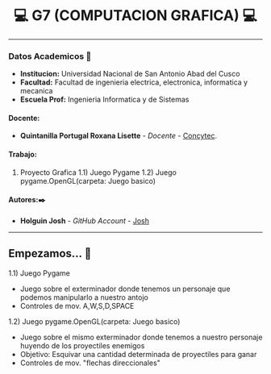 # **<center> 💻 G7 (COMPUTACION GRAFICA) 💻 </center>**

---

### Datos Academicos 📖

- **Institucion:** Universidad Nacional de San Antonio Abad del Cusco
- **Facultad:** Facultad de ingenieria electrica, electronica, informatica y mecanica
- **Escuela Prof:** Ingenieria Informatica y de Sistemas

#### Docente:
- **Quintanilla Portugal Roxana Lisette** - _Docente_ - [Concytec](http://directorio.concytec.gob.pe/appDirectorioCTI/VerDatosInvestigador.do?id_investigador=40930).

#### Trabajo:

1) Proyecto Grafica
1.1) Juego Pygame 
1.2) Juego pygame.OpenGL(carpeta: Juego basico)

#### Autores:✒️

- **Holguin Josh** - _GitHub Account_ - [Josh](https://github.com/JoshYts)

---
## Empezamos... 🚀

1.1) Juego Pygame 
- Juego sobre el exterminador donde tenemos un personaje que podemos manipularlo a nuestro antojo
- Controles de mov. A,W,S,D,SPACE

1.2) Juego pygame.OpenGL(carpeta: Juego basico)
- Juego sobre el mismo exterminador donde tenemos a nuestro personaje huyendo de los proyectiles enemigos
- Objetivo: Esquivar una cantidad determinada de proyectiles para ganar
- Controles de mov. "flechas direccionales"
